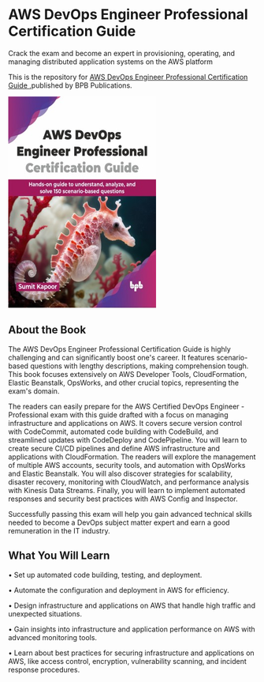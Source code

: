 # AWS DevOps Engineer Professional Certification Guide

Crack the exam and become an expert in provisioning, operating, and managing distributed application systems on the AWS platform

This is the repository for [AWS DevOps Engineer Professional Certification Guide
](https://bpbonline.com/products/aws-devops-engineer-professional-certification-guide?_pos=1&_sid=07dec5b6d&_ss=r&variant=43563234066632),published by BPB Publications.

<img src="9789355516657.jpg">

## About the Book
The AWS DevOps Engineer Professional Certification Guide is highly challenging and can significantly boost one's career. It features scenario-based questions with lengthy descriptions, making comprehension tough. This book focuses extensively on AWS Developer Tools, CloudFormation, Elastic Beanstalk, OpsWorks, and other crucial topics, representing the exam's domain.

The readers can easily prepare for the AWS Certified DevOps Engineer - Professional exam with this guide drafted with a focus on managing infrastructure and applications on AWS. It covers secure version control with CodeCommit, automated code building with CodeBuild, and streamlined updates with CodeDeploy and CodePipeline. You will learn to create secure CI/CD pipelines and define AWS infrastructure and applications with CloudFormation. The readers will explore the management of multiple AWS accounts, security tools, and automation with OpsWorks and Elastic Beanstalk. You will also discover strategies for scalability, disaster recovery, monitoring with CloudWatch, and performance analysis with Kinesis Data Streams. Finally, you will learn to implement automated responses and security best practices with AWS Config and Inspector.

Successfully passing this exam will help you gain advanced technical skills needed to become a DevOps subject matter expert and earn a good remuneration in the IT industry.

## What You Will Learn
• Set up automated code building, testing, and deployment.

• Automate the configuration and deployment in AWS for efficiency.

• Design infrastructure and applications on AWS that handle high traffic and unexpected situations.

• Gain insights into infrastructure and application performance on AWS with advanced monitoring tools.

• Learn about best practices for securing infrastructure and applications on AWS, like access control, encryption, vulnerability scanning, and incident response procedures.
